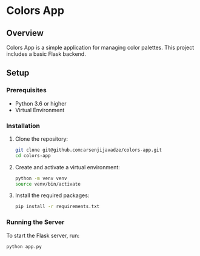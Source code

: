 # Colors App

## Overview
Colors App is a simple application for managing color palettes. This project includes a basic Flask backend.

## Setup

### Prerequisites
- Python 3.6 or higher
- Virtual Environment

### Installation
1. Clone the repository:
    ```sh
    git clone git@github.com:arsenjijavadze/colors-app.git
    cd colors-app
    ```

2. Create and activate a virtual environment:
    ```sh
    python -m venv venv
    source venv/bin/activate
    ```

3. Install the required packages:
    ```sh
    pip install -r requirements.txt
    ```

### Running the Server
To start the Flask server, run:
```sh
python app.py
